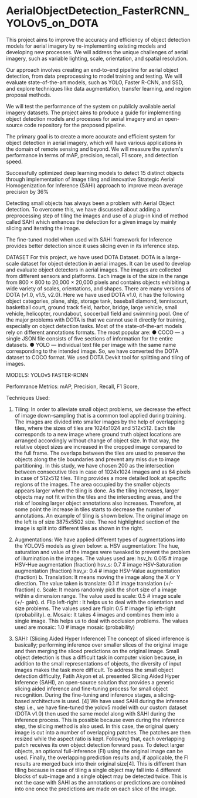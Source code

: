 # AerialObjectDetection_FasterRCNN_YOLOv5_on_DOTA

This project aims to improve the accuracy and efficiency of object detection models for aerial imagery by re-implementing existing models and developing new processes. We will address the unique challenges of aerial imagery, such as variable lighting, scale, orientation, and spatial resolution.

Our approach involves creating an end-to-end pipeline for aerial object detection, from data preprocessing to model training and testing. We will evaluate state-of-the-art models, such as YOLO, Faster R-CNN, and SSD, and explore techniques like data augmentation, transfer learning, and region proposal methods.

We will test the performance of the system on publicly available aerial imagery datasets. The project aims to produce a guide for implementing object detection models and processes for aerial imagery and an open-source code repository for the proposed pipeline.

The primary goal is to create a more accurate and efficient system for object detection in aerial imagery, which will have various applications in the domain of remote sensing and beyond. We will measure the system's performance in terms of mAP, precision, recall, F1 score, and detection speed.

Successfully optimized deep learning models to detect 15 distinct objects through implementation of image tiling and innovative Strategic Aerial Homogenization for Inference (SAHI) approach to improve mean average precision by 36% 

Detecting small objects has always been a problem with Aerial Object detection. To overcome this, we have discussed about adding a preprocessing step of tiling the images and use of a plug-in kind of method called SAHI which enhances the detection for a given image by mainly slicing and iterating the image.

The fine-tuned model when used with SAHI framework for Inference provides better detection since it uses slicing even in its inference step.

DATASET
For this project, we have used DOTA Dataset. DOTA is a large-scale dataset for object detection in aerial images. It can be used to develop and evaluate object detectors in aerial images. The images are collected from different sensors and platforms. Each image is of the size in the range from 800 × 800 to 20,000 × 20,000 pixels and contains objects exhibiting a wide variety of scales, orientations, and shapes. There are many versions of DOTA (v1.0, v1.5, v2.0). Here we have used DOTA v1.0, it has the following object categories, plane, ship, storage tank, baseball diamond, tenniscourt, basketball court, ground track field, harbor, bridge, large vehicle, small vehicle, helicopter, roundabout, soccerball field and swimming pool.
One of the major problems with DOTA is that we cannot use it directly for training, especially on object detection tasks. Most of the state-of-the-art models rely on different annotations formats. The most popular are:
●	COCO — a single JSON file consists of five sections of information for the entire datasets.
●	YOLO — individual text file per image with the same name corresponding to the intended image.
So, we have converted the DOTA dataset to COCO format. We used DOTA Devkit tool for splitting and tiling of images.

MODELS:
YOLOv5
FASTER-RCNN

Perfomrance Metrics:
mAP, Precision, Recall, F1 Score, 

Techniques Used: 
1.	Tiling: In order to alleviate small object problems, we decrease the effect of image down-sampling that is a common tool applied during training. The images are divided into smaller images by the help of overlapping tiles, where the sizes of tiles are 1024x1024 and 512x512. Each tile corresponds to a new image where ground truth object locations are arranged accordingly without change of object size. In that way, the relative object sizes are increased in the cropped image compared to the full frame. The overlaps between the tiles are used to preserve the objects along the tile boundaries and prevent any miss due to image partitioning. In this study, we have chosen 200 as the intersection between consecutive tiles in case of 1024x1024 images and as 64 pixels in case of 512x512 tiles. Tiling provides a more detailed look at specific regions of the images. The area occupied by the smaller objects appears larger when the tiling is done. As the tiling increases, larger objects may not fit within the tiles and the intersecting areas, and the risk of loosing larger object annotations also increases. Therefore, at some point the increase in tiles starts to decrease the number of annotations. An example of tiling is shown below. The original image on the left is of size 3875x5502 size. The red highlighted section of the image is split into different tiles as shown in the right. 
 
2.	Augmentations: We have applied different types of augmentations into the YOLOV5 models as given below:
a.	HSV augmentation: The hue, saturation and value of the images were tweaked to prevent the problem of illumination in the images. The values used are:
hsv_h: 0.015  # image HSV-Hue augmentation (fraction)
hsv_s: 0.7  # image HSV-Saturation augmentation (fraction)
hsv_v: 0.4  # image HSV-Value augmentation (fraction)
b.	Translation: It means moving the image along the X or Y direction. The value taken is translate: 0.1  # image translation (+/- fraction)
c.	Scale: It means randomly pick the short size of a image within a dimension range. The value used is scale: 0.5  # image scale (+/- gain).
d.	Flip left-right : It helps us to deal with the orientation and size problems. The values used are fliplr: 0.5  # image flip left-right (probability).
e.	Mosaic: It takes 4 images and combines them into a single image. This helps us to deal with occlusion problems. The values used are mosaic: 1.0  # image mosaic (probability)
3.	SAHI: (Slicing Aided Hyper Inference) The concept of sliced inference is basically; performing inference over smaller slices of the original image and then merging the sliced predictions on the original image. Small object detection is thus a difficult task in computer vision because, in addition to the small representations of objects, the diversity of input images makes the task more difficult. To address the small object detection difficulty, Fatih Akyon et al. presented Slicing Aided Hyper Inference (SAHI), an open-source solution that provides a generic slicing aided inference and fine-tuning process for small object recognition. During the fine-tuning and inference stages, a slicing-based architecture is used. [4]
We have used SAHI during the inference step i.e., we have fine-tuned the yolov5 model with our custom dataset (DOTA v1.0) then used the same model along with SAHI during the inference process. This is possible because even during the inference step, the slicing method is also used. In this case, the original query image is cut into a number of overlapping patches. The patches are then resized while the aspect ratio is kept. Following that, each overlapping patch receives its own object detection forward pass. To detect larger objects, an optional full-inference (FI) using the original image can be used. Finally, the overlapping prediction results and, if applicable, the FI results are merged back into their original size[4]. This is different than tiling because in case of tiling a single object may fall into 4 different blocks of sub-image and a single object may be detected twice. This is not the case with SAHI as the annotations or predictions are combined into one once the predictions are made on each slice of the image.
